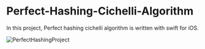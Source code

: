 # Perfect-Hashing-Cichelli-Algorithm
 In this project, Perfect hashing cichelli algorithm is written with swift for iOS.

![PerfectHashingProject](https://user-images.githubusercontent.com/34453494/79546591-5acea600-809b-11ea-9c43-bfb200ebd957.gif)
